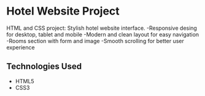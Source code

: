 # Hotel Website Project
HTML and CSS project: Stylish hotel website interface.
-Responsive desing for desktop, tablet and mobile
-Modern and clean layout for easy navigation 
-Rooms section with form and image
-Smooth scrolling for better user experience

## Technologies Used
- HTML5 
- CSS3
